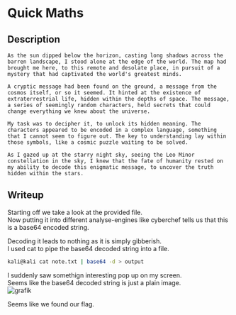 # Quick Maths

## Description
```
As the sun dipped below the horizon, casting long shadows across the barren landscape, I stood alone at the edge of the world. The map had brought me here, to this remote and desolate place, in pursuit of a mystery that had captivated the world's greatest minds.

A cryptic message had been found on the ground, a message from the cosmos itself, or so it seemed. It hinted at the existence of extraterrestrial life, hidden within the depths of space. The message, a series of seemingly random characters, held secrets that could change everything we knew about the universe.

My task was to decipher it, to unlock its hidden meaning. The characters appeared to be encoded in a complex language, something that I cannot seem to figure out. The key to understanding lay within those symbols, like a cosmic puzzle waiting to be solved.

As I gazed up at the starry night sky, seeing the Leo Minor constellation in the sky, I knew that the fate of humanity rested on my ability to decode this enigmatic message, to uncover the truth hidden within the stars.
```

## Writeup

Starting off we take a look at the provided file. <br/>
Now putting it into different analyse-engines like cyberchef tells us that this is a base64 encoded string. <br/>

Decoding it leads to nothing as it is simply gibberish. <br/>
I used cat to pipe the base64 decoded string into a file. <br/>
```sh
kali@kali cat note.txt | base64 -d > output
```

I suddenly saw somethign interesting pop up on my screen. <br/>
Seems like the base64 decoded string is just a plain image. <br/>
![grafik](https://github.com/Aryt3/writeups/assets/110562298/36f6b066-24ad-40cd-9b5f-c667df542821)

Seems like we found our flag. 
